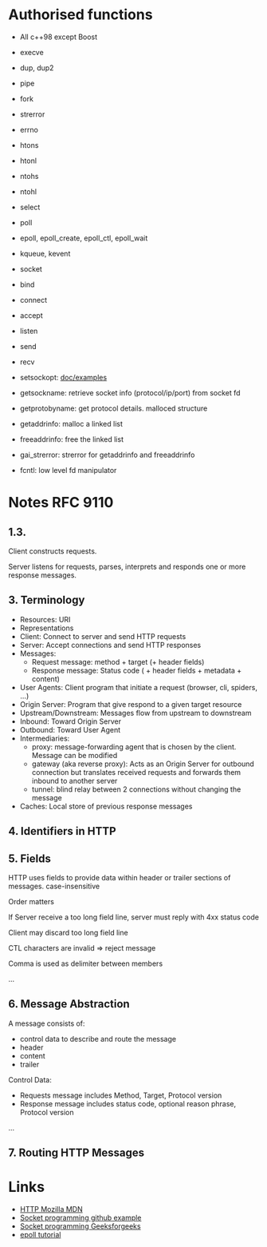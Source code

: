 # Authorised functions

- All c++98 except Boost

- execve
- dup, dup2
- pipe
- fork

- strerror
- errno

- htons
- htonl
- ntohs
- ntohl

- select
- poll
- epoll, epoll_create, epoll_ctl, epoll_wait
- kqueue, kevent

- socket
- bind
- connect

- accept
- listen
- send
- recv

- setsockopt: [doc/examples](https://www.ibm.com/docs/en/zos/2.1.0?topic=functions-setsockopt-set-options-associated-socket)
- getsockname: retrieve socket info (protocol/ip/port) from socket fd
- getprotobyname: get protocol details. malloced structure

- getaddrinfo: malloc a linked list
- freeaddrinfo: free the linked list
- gai_strerror: strerror for getaddrinfo and freeaddrinfo

- fcntl: low level fd manipulator

# Notes RFC 9110

## 1.3.

Client constructs requests.

Server listens for requests, parses, interprets and responds one or more response messages.

## 3. Terminology

- Resources: URI
- Representations
- Client: Connect to server and send HTTP requests
- Server: Accept connections and send HTTP responses
- Messages: 
	- Request message: method + target (+ header fields)
	- Response message: Status code ( + header fields + metadata + content)
- User Agents: Client program that initiate a request (browser, cli, spiders, ...)
- Origin Server: Program that give respond to a given target resource
- Upstream/Downstream: Messages flow from upstream to downstream
- Inbound: Toward Origin Server
- Outbound: Toward User Agent
- Intermediaries:
	- proxy: message-forwarding agent that is chosen by the client. Message can be modified
	- gateway (aka reverse proxy): Acts as an Origin Server for outbound connection but translates received requests and forwards them inbound to another server
	- tunnel: blind relay between 2 connections without changing the message
- Caches: Local store of previous response messages

## 4. Identifiers in HTTP

## 5. Fields

HTTP uses fields to provide data within header or trailer sections of messages. case-insensitive

Order matters

If Server receive a too long field line, server must reply with 4xx status code

Client may discard too long field line

CTL characters are invalid => reject message

Comma is used as delimiter between members

...

## 6. Message Abstraction

A message consists of:

- control data to describe and route the message
- header
- content
- trailer

Control Data:

- Requests message includes Method, Target, Protocol version
- Response message includes status code, optional reason phrase, Protocol version

...

## 7. Routing HTTP Messages

# Links

- [HTTP Mozilla MDN](https://developer.mozilla.org/en-US/docs/Web/HTTP)
- [Socket programming github example](https://github.com/kusdavletov/socket-programming-simple-server-and-client)
- [Socket programming Geeksforgeeks](https://www.geeksforgeeks.org/socket-programming-cc/)
- [epoll tutorial](https://www.suchprogramming.com/epoll-in-3-easy-steps/)
